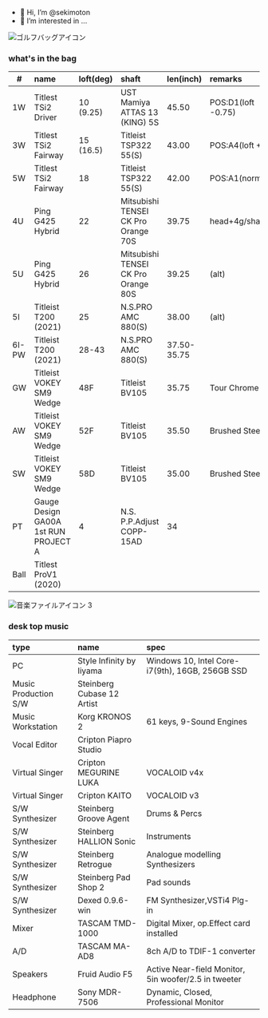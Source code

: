 - 👋 Hi, I’m @sekimoton
- 👀 I’m interested in ...

![ゴルフバッグアイコン](https://user-images.githubusercontent.com/112854810/192196038-e6b869aa-4e89-42dc-ba3e-787f55b8d68e.png)
### what's in the bag
|#|name|loft(deg)|shaft|len(inch)|remarks|
|--|:---|:---|:---|:---|:---|
|1W|Titlest TSi2 Driver|10 (9.25)|UST Mamiya ATTAS 13 (KING) 5S|45.50|POS:D1(loft -0.75)|
|3W|Titlest TSi2 Fairway|15 (16.5)|Titleist TSP322 55(S)|43.00|POS:A4(loft +1.5)|
|5W|Titlest TSi2 Fairway|18|Titleist TSP322 55(S)|42.00|POS:A1(norm)|
|4U|Ping G425 Hybrid|22|Mitsubishi TENSEI CK Pro Orange 70S|39.75|head+4g/shaft+5g|
|5U|Ping G425 Hybrid|26|Mitsubishi TENSEI CK Pro Orange 80S|39.25|(alt)|
|5I|Titleist T200 (2021)|25|N.S.PRO AMC 880(S)|38.00|(alt)|
|6I-PW|Titleist T200 (2021)|28-43|N.S.PRO AMC 880(S)|37.50-35.75||
|GW|Titleist VOKEY SM9 Wedge|48F|Titleist BV105|35.75|Tour Chrome|
|AW|Titleist VOKEY SM9 Wedge|52F|Titleist BV105|35.50|Brushed Steel|
|SW|Titleist VOKEY SM9 Wedge|58D|Titleist BV105|35.00|Brushed Steel|
|PT|Gauge Design GA00A 1st RUN PROJECT A|4|N.S. P.P.Adjust COPP-15AD|34||
|Ball|Titlest ProV1 (2020)|||||


![音楽ファイルアイコン 3](https://user-images.githubusercontent.com/112854810/192233833-a20d3052-4fc5-4b07-8d35-8c965a064bae.png)
### desk top music
|type|name|spec|
|:---|:---|:---|
|PC|Style Infinity by Iiyama|Windows 10, Intel Core-i7(9th), 16GB, 256GB SSD|
|Music Production S/W|Steinberg Cubase 12 Artist||
|Music Workstation|Korg KRONOS 2|61 keys, 9-Sound Engines|
|Vocal Editor|Cripton Piapro Studio||
|Virtual Singer|Cripton MEGURINE LUKA|VOCALOID v4x|
|Virtual Singer|Cripton KAITO|VOCALOID v3|
|S/W Synthesizer|Steinberg Groove Agent|Drums & Percs|
|S/W Synthesizer|Steinberg HALLION Sonic|Instruments|
|S/W Synthesizer|Steinberg Retrogue|Analogue modelling Synthesizers|
|S/W Synthesizer|Steinberg Pad Shop 2|Pad sounds|
|S/W Synthesizer|Dexed 0.9.6-win|FM Synthesizer,VSTi4 Plg-in|
|Mixer|TASCAM TMD-1000|Digital Mixer, op.Effect card installed|
|A/D|TASCAM MA-AD8|8ch A/D to TDIF-1 converter|
|Speakers|Fruid Audio F5|Active Near-field Monitor, 5in woofer/2.5 in tweeter|
|Headphone|Sony MDR-7506|Dynamic, Closed, Professional Monitor|

<!---
sekimoton/sekimoton is a ✨ special ✨ repository because its `README.md` (this file) appears on your GitHub profile.
You can click the Preview link to take a look at your changes.
--->
